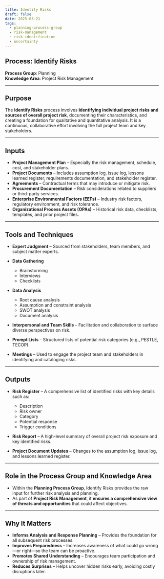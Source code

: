 ```yaml
---
title: Identify Risks  
draft: false
date: 2025-03-21  
tags:  
  - planning-process-group  
  - risk-management  
  - risk-identification  
  - uncertainty  
---
```


## Process: Identify Risks

**Process Group**: Planning  
**Knowledge Area**: Project Risk Management  

---

## Purpose

The **Identify Risks** process involves **identifying individual project risks and sources of overall project risk**, documenting their characteristics, and creating a foundation for qualitative and quantitative analysis. It is a continuous, collaborative effort involving the full project team and key stakeholders.

---

## Inputs

- **Project Management Plan** – Especially the risk management, schedule, cost, and stakeholder plans.
- **Project Documents** – Includes assumption log, issue log, lessons learned register, requirements documentation, and stakeholder register.
- **Agreements** – Contractual terms that may introduce or mitigate risk.
- **Procurement Documentation** – Risk considerations related to suppliers or third-party services.
- **Enterprise Environmental Factors (EEFs)** – Industry risk factors, regulatory environment, and risk tolerance.
- **Organizational Process Assets (OPAs)** – Historical risk data, checklists, templates, and prior project files.

---

## Tools and Techniques

- **Expert Judgment** – Sourced from stakeholders, team members, and subject matter experts.
- **Data Gathering**  
  - Brainstorming  
  - Interviews  
  - Checklists  

- **Data Analysis**  
  - Root cause analysis  
  - Assumption and constraint analysis  
  - SWOT analysis  
  - Document analysis  

- **Interpersonal and Team Skills** – Facilitation and collaboration to surface diverse perspectives on risk.
- **Prompt Lists** – Structured lists of potential risk categories (e.g., PESTLE, TECOP).
- **Meetings** – Used to engage the project team and stakeholders in identifying and cataloging risks.

---

## Outputs

- **Risk Register** – A comprehensive list of identified risks with key details such as:
  - Description  
  - Risk owner  
  - Category  
  - Potential response  
  - Trigger conditions  

- **Risk Report** – A high-level summary of overall project risk exposure and key identified risks.
- **Project Document Updates** – Changes to the assumption log, issue log, and lessons learned register.

---

## Role in the Process Group and Knowledge Area

- Within the **Planning Process Group**, Identify Risks provides the raw input for further risk analysis and planning.
- As part of **Project Risk Management**, it **ensures a comprehensive view of threats and opportunities** that could affect objectives.

---

## Why It Matters

- **Informs Analysis and Response Planning** – Provides the foundation for all subsequent risk processes.
- **Improves Preparedness** – Increases awareness of what could go wrong—or right—so the team can be proactive.
- **Promotes Shared Understanding** – Encourages team participation and ownership of risk management.
- **Reduces Surprises** – Helps uncover hidden risks early, avoiding costly disruptions later.
